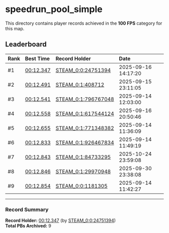 # speedrun_pool_simple

This directory contains player records achieved in the **100 FPS** category for this map.

## Leaderboard

| Rank | Best Time | Record Holder | Date                |
| :--- | :-------- | :------------ | :------------------ |
| #1   | [00:12.347](./00012347_STEAM_0_0_24751394_20250916-141720.zip) | [STEAM_0:0:24751394](https://speedrun16.com/profile/STEAM_0:0:24751394)   | 2025-09-16 14:17:20 |
| #2   | [00:12.491](./00012491_STEAM_0_1_408712_20250915-231105.zip) | [STEAM_0:1:408712](https://speedrun16.com/profile/STEAM_0:1:408712)   | 2025-09-15 23:11:05 |
| #3   | [00:12.541](./00012541_STEAM_0_1_796767048_20250914-120300.zip) | [STEAM_0:1:796767048](https://speedrun16.com/profile/STEAM_0:1:796767048)   | 2025-09-14 12:03:00 |
| #4   | [00:12.558](./00012558_STEAM_0_1_617544124_20250916-205046.zip) | [STEAM_0:1:617544124](https://speedrun16.com/profile/STEAM_0:1:617544124)   | 2025-09-16 20:50:46 |
| #5   | [00:12.655](./00012655_STEAM_0_1_771348382_20250914-113609.zip) | [STEAM_0:1:771348382](https://speedrun16.com/profile/STEAM_0:1:771348382)   | 2025-09-14 11:36:09 |
| #6   | [00:12.833](./00012833_STEAM_0_1_926467834_20250914-114919.zip) | [STEAM_0:1:926467834](https://speedrun16.com/profile/STEAM_0:1:926467834)   | 2025-09-14 11:49:19 |
| #7   | [00:12.843](./00012843_STEAM_0_1_84733295_20251024-235908.zip) | [STEAM_0:1:84733295](https://speedrun16.com/profile/STEAM_0:1:84733295)   | 2025-10-24 23:59:08 |
| #8   | [00:12.846](./00012846_STEAM_0_1_29970948_20250930-233808.zip) | [STEAM_0:1:29970948](https://speedrun16.com/profile/STEAM_0:1:29970948)   | 2025-09-30 23:38:08 |
| #9   | [00:12.854](./00012854_STEAM_0_0_1181305_20250914-114227.zip) | [STEAM_0:0:1181305](https://speedrun16.com/profile/STEAM_0:0:1181305)   | 2025-09-14 11:42:27 |

---

### Record Summary
**Record Holder:** [00:12.347](./00012347_STEAM_0_0_24751394_20250916-141720.zip) (by [STEAM_0:0:24751394](https://speedrun16.com/profile/STEAM_0:0:24751394))  
**Total PBs Archived:** 9